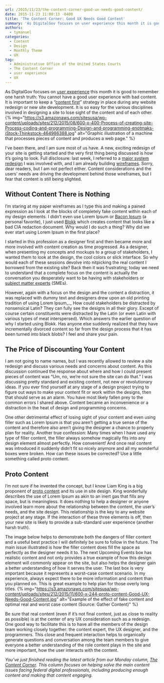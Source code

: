 ```yaml
---
url: /2015/11/23/the-content-corner-good-ux-needs-good-content/
date: 2015-11-23 11:00:13 -0400
title: 'The Content Corner: Good UX Needs Good Content'
summary: 'As DigitalGov focuses on user experience this month it is good to remember one harsh truth: You cannot have a good user experience with bad content. It is important to keep a &ldquo;content first&rdquo; strategy in place during any website redesign or new site development. It is so easy for the various disciplines involved in'
authors:
  - tymanuel
categories:
  - Content
  - Design
  - Monthly Theme
  - UX
tag:
  - Administrative Office of the United States Courts
  - The Content Corner
  - user experience
  - UX
---
```


As DigitalGov focuses on [user experience](https://www.WHATEVER/2015/11/09/how-ux-effects-change-in-government-one-test-one-customer-survey-at-a-time/) this month it is good to remember one harsh truth: You cannot have a good user experience with bad content. It is important to keep a “[content first](https://www.WHATEVER/2015/07/20/the-content-corner-determining-your-users-needs/)” strategy in place during any website redesign or new site development. It is so easy for the various disciplines involved in designing a site to lose sight of the content and of each other. {% img="https://s3.amazonaws.com/sitesusa/wp-content/uploads/sites/212/2015/08/600-x-400-Process-of-creating-site-Process-coding-and-programming-Design-and-programming-enotmaks-iStock-Thinkstock-464986388.jpg" alt="Graphic illustration of a machine that processes pieces of content and produces a web page." %} 

I’ve been there, and I am sure most of us have. A new, exciting redesign of your site is getting started and the very first thing being discussed is how it&#8217;s going to look. Full disclosure: last week, I referred to a [major system redesign](https://www.WHATEVER/2015/11/16/the-content-corner-user-research-for-complex-systems/) I was involved with, and I am already building [wireframes](https://www.WHATEVER/2015/09/17/using-customer-feedback-to-improve-healthcare-gov/). Sorry, dear readers, but I am not perfect either. Content considerations and the users’ needs are driving the development behind those wireframes, but I fear that content is still being slighted.

## Without Content There is Nothing

I’m staring at my paper wireframes as I type this and making a pained expression as I look at the blocks of completely fake content within each of my design elements. I didn’t even use Lorem Ipsum or [Bacon Ipsum](https://baconipsum.com/) (a personal favorite), I just used [Blokk](http://blokkfont.com/) which creates content that looks like a bad CIA redaction document. Why would I do such a thing? Why did we ever start using Lorem Ipsum in the first place?

I started in this profession as a designer first and then became more and more involved with content creation as time progressed. As a designer, when presenting my concepts and mockups to a group of stakeholders, I wanted them to look at the design, the cool colors or slick interface. So why would each of these sessions devolve into nitpicking the real content I borrowed from the existing site? Back then it was frustrating; today we need to understand that a complete focus on the content is actually the conversation you desperately want to be having with stakeholders or [subject matter experts](https://www.WHATEVER/2015/11/02/the-content-corner-the-joys-of-the-content-template/) (SMEs).

However, again with a focus on the design and the content a distraction, it was replaced with dummy text and designers drew upon an old printing tradition of using Lorem Ipsum_._ How could stakeholders be distracted by nonsensical Latin? They can fully see the designs in all their glory. Except of course certain constituents were distracted by the Latin (or even Latin with various types of meat interspersed). Which answers the earlier question of why I started using Blokk. Has anyone else suddenly realized that they have incrementally divorced content so far from the design process that it has been turned into black blobs? I feel and share your pain.

## The Price of Discounting Your Content

I am not going to name names, but I was recently allowed to review a site redesign and discuss various needs and concerns about content. As this discussion continued the response about where and how I could present pieces of content was “Um, no, we’re not sure the site can do that.” I was discussing pretty standard and existing content, not new or revolutionary ideas. If you ever find yourself at any stage of a design project trying to figure out ways to make your content fit or work within the designs, then that should serve as an alarm. You have most likely fallen prey to the common errors I shared above. Content became an inconvenience or a distraction in the heat of design and programming concerns.

One other detrimental effect of losing sight of your content and even using filler such as Lorem Ipsum is that you aren’t getting a true sense of the content and therefore also aren’t giving the designer a chance to properly plan for reality. Another true confession: Many times when I have used any type of filler content, the filler always somehow magically fits into any design element almost perfectly. How convenient! And once real content was introduced it suddenly didn’t fit so nicely anymore and all my wonderful boxes were broken. How can these issues be corrected? Use a little something called proto content.

## Proto Content

I’m not sure if he invented the concept, but I know Liam King is a big proponent of [proto content](https://gathercontent.com/blog/designing-content-first-for-a-better-ux) and its use in site design. King wonderfully describes the use of Lorem Ipsum as akin to an inert gas that fills any space, but is meaningless. It does nothing to help a designer or anyone involved learn more about the relationship between the content, the user’s needs, and the site design. This relationship is the key to any website project at any stage. If the interaction of these three elements is off, then your new site is likely to provide a sub-standard user experience (another harsh truth).

The image below helps to demonstrate both the dangers of filler content and a useful best practice I will definitely be sure to follow in the future. The main issue illustrated is how the filler content does fill the space as perfectly as the designer needs it to. The next Upcoming Events box has realistic content and not only provides a true example of how this design element will commonly appear on the site, but also helps the designer gain a better understanding of how it serves the user. The last box is very important because it represents a worst-case content scenario. In my experience, always expect there to be more information and content than you planned on. This is great example to help plan for those overly long titles. {% img="https://s3.amazonaws.com/sitesusa/wp-content/uploads/sites/212/2015/11/600-x-244-proto-content-Good-UX-Needs-Good-Content.jpg" alt="Example of the effect of fake content and optimal real and worst case content (Source: Gather Content)" %} 

Be sure that real content (even if it&#8217;s not final content, just as close to reality as possible) is at the center of any UX consideration such as a redesign. One good way to facilitate this is to have all the members of the design team working closely together: the content expert, the UX designer, and the programmers. This close and frequent interaction helps to organically generate questions and conversation among the team members to give everyone a better understanding of the role content plays in the site and more important, how the user interacts with the content.

_You’ve just finished reading the latest article from our Monday column, [The Content Corner](https://www.WHATEVER/tag/the-content-corner/). This column focuses on helping solve the main content issues facing federal digital professionals, including producing enough content and making that content engaging._